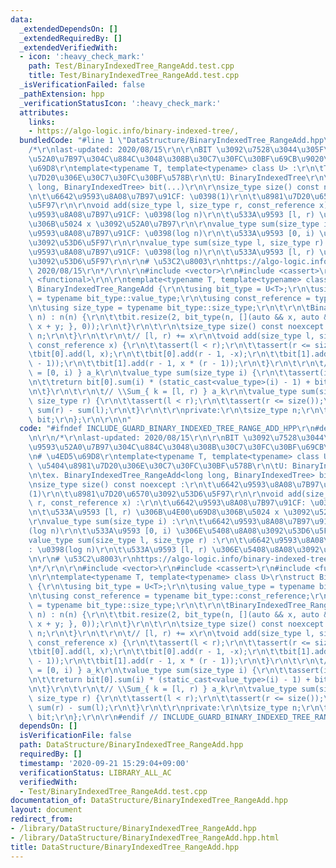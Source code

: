 ```yaml
---
data:
  _extendedDependsOn: []
  _extendedRequiredBy: []
  _extendedVerifiedWith:
  - icon: ':heavy_check_mark:'
    path: Test/BinaryIndexedTree_RangeAdd.test.cpp
    title: Test/BinaryIndexedTree_RangeAdd.test.cpp
  _isVerificationFailed: false
  _pathExtension: hpp
  _verificationStatusIcon: ':heavy_check_mark:'
  attributes:
    links:
    - https://algo-logic.info/binary-indexed-tree/,
  bundledCode: "#line 1 \"DataStructure/BinaryIndexedTree_RangeAdd.hpp\"\n\n\n\r\n\
    /*\r\nlast-updated: 2020/08/15\r\n\r\nBIT \u3092\u7528\u3044\u305F\u533A\u9593\
    \u52A0\u7B97\u304C\u884C\u3048\u308B\u30C7\u30FC\u30BF\u69CB\u9020\r\n\r\n# \u4ED5\
    \u69D8\r\ntemplate<typename T, template<typename> class U> :\r\n\tT: \u5404\u8981\
    \u7D20\u306E\u30C7\u30FC\u30BF\u578B\r\n\tU: BinaryIndexedTree\r\n\tex. BinaryIndexedTree_RangeAdd<long\
    \ long, BinaryIndexedTree> bit(...)\r\n\r\nsize_type size() const noexcept :\r\
    \n\t\u6642\u9593\u8A08\u7B97\u91CF: \u0398(1)\r\n\t\u8981\u7D20\u6570\u3092\u53D6\
    \u5F97\r\n\r\nvoid add(size_type l, size_type r, const_reference x) :\r\n\t\u6642\
    \u9593\u8A08\u7B97\u91CF: \u0398(log n)\r\n\t\u533A\u9593 [l, r) \u306B\u4E00\u69D8\
    \u306B\u5024 x \u3092\u52A0\u7B97\r\n\r\nvalue_type sum(size_type i) :\r\n\t\u6642\
    \u9593\u8A08\u7B97\u91CF: \u0398(log n)\r\n\t\u533A\u9593 [0, i) \u306E\u5408\u8A08\
    \u3092\u53D6\u5F97\r\n\r\nvalue_type sum(size_type l, size_type r) :\r\n\t\u6642\
    \u9593\u8A08\u7B97\u91CF: \u0398(log n)\r\n\t\u533A\u9593 [l, r) \u306E\u5408\u8A08\
    \u3092\u53D6\u5F97\r\n\r\n# \u53C2\u8003\r\nhttps://algo-logic.info/binary-indexed-tree/,\
    \ 2020/08/15\r\n*/\r\n\r\n#include <vector>\r\n#include <cassert>\r\n#include\
    \ <functional>\r\n\r\ntemplate<typename T, template<typename> class U>\r\nstruct\
    \ BinaryIndexedTree_RangeAdd {\r\n\tusing bit_type = U<T>;\r\n\tusing value_type\
    \ = typename bit_type::value_type;\r\n\tusing const_reference = typename bit_type::const_reference;\r\
    \n\tusing size_type = typename bit_type::size_type;\r\n\t\r\n\tBinaryIndexedTree_RangeAdd(size_type\
    \ n) : n(n) {\r\n\t\tbit.resize(2, bit_type(n, [](auto && x, auto && y) { return\
    \ x + y; }, 0));\r\n\t}\r\n\t\r\n\tsize_type size() const noexcept {\r\n\t\treturn\
    \ n;\r\n\t}\r\n\t\r\n\t// [l, r) += x\r\n\tvoid add(size_type l, size_type r,\
    \ const_reference x) {\r\n\t\tassert(l < r);\r\n\t\tassert(r <= size());\r\n\t\
    \tbit[0].add(l, x);\r\n\t\tbit[0].add(r - 1, -x);\r\n\t\tbit[1].add(l, -x * (static_cast<value_type>(l)\
    \ - 1));\r\n\t\tbit[1].add(r - 1, x * (r - 1));\r\n\t}\r\n\t\r\n\t// \\Sum_{ k\
    \ = [0, i) } a_k\r\n\tvalue_type sum(size_type i) {\r\n\t\tassert(i <= size());\r\
    \n\t\treturn bit[0].sum(i) * (static_cast<value_type>(i) - 1) + bit[1].sum(i);\r\
    \n\t}\r\n\t\r\n\t// \\Sum_{ k = [l, r) } a_k\r\n\tvalue_type sum(size_type l,\
    \ size_type r) {\r\n\t\tassert(l < r);\r\n\t\tassert(r <= size());\r\n\t\treturn\
    \ sum(r) - sum(l);\r\n\t}\r\n\t\r\nprivate:\r\n\tsize_type n;\r\n\tstd::vector<bit_type>\
    \ bit;\r\n};\r\n\r\n\n"
  code: "#ifndef INCLUDE_GUARD_BINARY_INDEXED_TREE_RANGE_ADD_HPP\r\n#define INCLUDE_GUARD_BINARY_INDEXED_TREE_RANGE_ADD_HPP\r\
    \n\r\n/*\r\nlast-updated: 2020/08/15\r\n\r\nBIT \u3092\u7528\u3044\u305F\u533A\
    \u9593\u52A0\u7B97\u304C\u884C\u3048\u308B\u30C7\u30FC\u30BF\u69CB\u9020\r\n\r\
    \n# \u4ED5\u69D8\r\ntemplate<typename T, template<typename> class U> :\r\n\tT:\
    \ \u5404\u8981\u7D20\u306E\u30C7\u30FC\u30BF\u578B\r\n\tU: BinaryIndexedTree\r\
    \n\tex. BinaryIndexedTree_RangeAdd<long long, BinaryIndexedTree> bit(...)\r\n\r\
    \nsize_type size() const noexcept :\r\n\t\u6642\u9593\u8A08\u7B97\u91CF: \u0398\
    (1)\r\n\t\u8981\u7D20\u6570\u3092\u53D6\u5F97\r\n\r\nvoid add(size_type l, size_type\
    \ r, const_reference x) :\r\n\t\u6642\u9593\u8A08\u7B97\u91CF: \u0398(log n)\r\
    \n\t\u533A\u9593 [l, r) \u306B\u4E00\u69D8\u306B\u5024 x \u3092\u52A0\u7B97\r\n\
    \r\nvalue_type sum(size_type i) :\r\n\t\u6642\u9593\u8A08\u7B97\u91CF: \u0398\
    (log n)\r\n\t\u533A\u9593 [0, i) \u306E\u5408\u8A08\u3092\u53D6\u5F97\r\n\r\n\
    value_type sum(size_type l, size_type r) :\r\n\t\u6642\u9593\u8A08\u7B97\u91CF\
    : \u0398(log n)\r\n\t\u533A\u9593 [l, r) \u306E\u5408\u8A08\u3092\u53D6\u5F97\r\
    \n\r\n# \u53C2\u8003\r\nhttps://algo-logic.info/binary-indexed-tree/, 2020/08/15\r\
    \n*/\r\n\r\n#include <vector>\r\n#include <cassert>\r\n#include <functional>\r\
    \n\r\ntemplate<typename T, template<typename> class U>\r\nstruct BinaryIndexedTree_RangeAdd\
    \ {\r\n\tusing bit_type = U<T>;\r\n\tusing value_type = typename bit_type::value_type;\r\
    \n\tusing const_reference = typename bit_type::const_reference;\r\n\tusing size_type\
    \ = typename bit_type::size_type;\r\n\t\r\n\tBinaryIndexedTree_RangeAdd(size_type\
    \ n) : n(n) {\r\n\t\tbit.resize(2, bit_type(n, [](auto && x, auto && y) { return\
    \ x + y; }, 0));\r\n\t}\r\n\t\r\n\tsize_type size() const noexcept {\r\n\t\treturn\
    \ n;\r\n\t}\r\n\t\r\n\t// [l, r) += x\r\n\tvoid add(size_type l, size_type r,\
    \ const_reference x) {\r\n\t\tassert(l < r);\r\n\t\tassert(r <= size());\r\n\t\
    \tbit[0].add(l, x);\r\n\t\tbit[0].add(r - 1, -x);\r\n\t\tbit[1].add(l, -x * (static_cast<value_type>(l)\
    \ - 1));\r\n\t\tbit[1].add(r - 1, x * (r - 1));\r\n\t}\r\n\t\r\n\t// \\Sum_{ k\
    \ = [0, i) } a_k\r\n\tvalue_type sum(size_type i) {\r\n\t\tassert(i <= size());\r\
    \n\t\treturn bit[0].sum(i) * (static_cast<value_type>(i) - 1) + bit[1].sum(i);\r\
    \n\t}\r\n\t\r\n\t// \\Sum_{ k = [l, r) } a_k\r\n\tvalue_type sum(size_type l,\
    \ size_type r) {\r\n\t\tassert(l < r);\r\n\t\tassert(r <= size());\r\n\t\treturn\
    \ sum(r) - sum(l);\r\n\t}\r\n\t\r\nprivate:\r\n\tsize_type n;\r\n\tstd::vector<bit_type>\
    \ bit;\r\n};\r\n\r\n#endif // INCLUDE_GUARD_BINARY_INDEXED_TREE_RANGE_ADD_HPP"
  dependsOn: []
  isVerificationFile: false
  path: DataStructure/BinaryIndexedTree_RangeAdd.hpp
  requiredBy: []
  timestamp: '2020-09-21 15:29:04+09:00'
  verificationStatus: LIBRARY_ALL_AC
  verifiedWith:
  - Test/BinaryIndexedTree_RangeAdd.test.cpp
documentation_of: DataStructure/BinaryIndexedTree_RangeAdd.hpp
layout: document
redirect_from:
- /library/DataStructure/BinaryIndexedTree_RangeAdd.hpp
- /library/DataStructure/BinaryIndexedTree_RangeAdd.hpp.html
title: DataStructure/BinaryIndexedTree_RangeAdd.hpp
---
```

